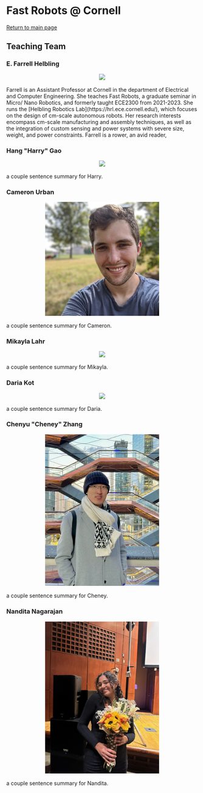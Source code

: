 # Fast Robots @ Cornell
[Return to main page](../index.md)

## Teaching Team

### E. Farrell Helbling
<p align="center"><img src="./FarrellHelbling.jpg" width="300"></p>
Farrell is an Assistant Professor at Cornell in the department of Electrical and Computer Engineering. She teaches Fast Robots, a graduate seminar in Micro/ Nano Robotics, and formerly taught ECE2300 from 2021-2023. She runs the [Helbling Robotics Lab](https://hrl.ece.cornell.edu/), which focuses on the design of cm-scale autonomous robots. Her research interests encompass cm-scale manufacturing and assembly techniques, as well as the integration of custom sensing and power systems with severe size, weight, and power constraints. Farrell is a rower, an avid reader, 

### Hang "Harry" Gao
<p align="center"><img src="./HarryGao.jpg" width="300"></p>
a couple sentence summary for Harry.

### Cameron Urban
<p align="center"><img src="./CameronUrban.jpg" width="300"></p>
a couple sentence summary for Cameron.

### Mikayla Lahr
<p align="center"><img src="./MikaylaLahr.jpg" width="300"></p>
a couple sentence summary for Mikayla.

### Daria Kot
<p align="center"><img src="./DariaKot.jpg" width="300"></p>
a couple sentence summary for Daria.

### Chenyu "Cheney" Zhang
<p align="center"><img src="./CheneyZhang.jpg" width="300"></p>
a couple sentence summary for Cheney.

### Nandita Nagarajan
<p align="center"><img src="./NanditaNagarajan.jpg" width="300"></p>
a couple sentence summary for Nandita.

